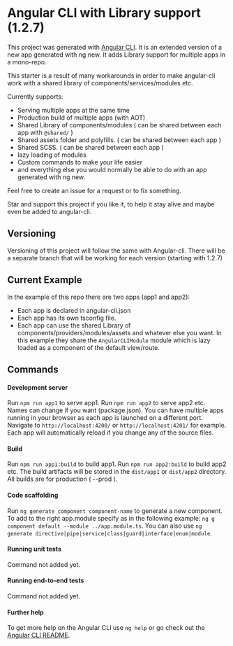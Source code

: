 # Angular CLI with Library support (1.2.7)

This project was generated with [Angular CLI](https://github.com/angular/angular-cli). It is an extended version of a new app generated with ng new. It adds Library support for multiple apps in a mono-repo.

This starter is a result of many workarounds in order to make angular-cli work with a shared library of components/services/modules etc.

Currently supports: 

* Serving multiple apps at the same time
* Production build of multiple apps (with AOT)
* Shared Library of components/modules ( can be shared between each app with `@shared/` )
* Shared assets folder and polyfills. ( can be shared between each app )
* Shared SCSS. ( can be shared between each app )
* lazy loading of modules
* Custom commands to make your life easier
* and everything else you would normally be able to do with an app generated with ng new. 

Feel free to create an issue for a request or to fix something. 

Star and support this project if you like it, to help it stay alive and maybe even be added to angular-cli.

## Versioning

Versioning of this project will follow the same with Angular-cli. There will be a separate branch that will be working for each version (starting with 1.2.7)

## Current Example

In the example of this repo there are two apps (app1 and app2):
* Each app is declared in angular-cli.json
* Each app has its own tsconfig file. 
* Each app can use the shared Library of components/providers/modules/assets and whatever else you want. In this example they share the `AngularCLIModule` module which is lazy loaded as a component of the default view/route.


## Commands

#### Development server

Run `npm run app1` to serve app1. Run `npm run app2` to serve app2 etc. Names can change if you want (package.json). You can have multiple apps running in your browser as each app is launched on a different port. Navigate to `http://localhost:4200/` or `http://localhost:4201/` for example. Each app will automatically reload if you change any of the source files.

#### Build

Run `npm run app1:build` to build app1. Run `npm run app2:build` to build app2 etc. The build artifacts will be stored in the `dist/app1` or `dist/app2` directory. All builds are for production ( --prod ).

#### Code scaffolding

Run `ng generate component component-name` to generate a new component. To add to the right app.module specify as in the following example: `ng g component default --module ../app.module.ts`. You can also use `ng generate directive|pipe|service|class|guard|interface|enum|module`.

#### Running unit tests

Command not added yet.

#### Running end-to-end tests

Command not added yet.

#### Further help

To get more help on the Angular CLI use `ng help` or go check out the [Angular CLI README](https://github.com/angular/angular-cli/blob/master/README.md).
